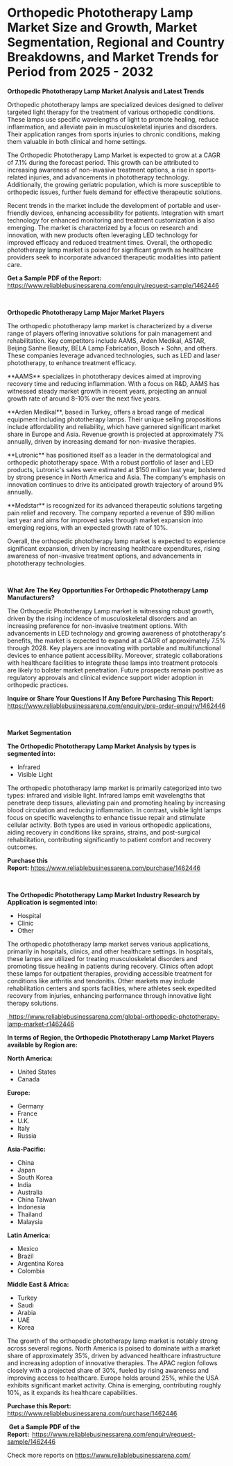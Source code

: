 <p><h1>Orthopedic Phototherapy Lamp Market Size and Growth, Market Segmentation, Regional and Country Breakdowns, and Market Trends for Period from 2025 -  2032</h1></p><p><strong>Orthopedic Phototherapy Lamp Market Analysis and Latest Trends</strong></p>
<p><p>Orthopedic phototherapy lamps are specialized devices designed to deliver targeted light therapy for the treatment of various orthopedic conditions. These lamps use specific wavelengths of light to promote healing, reduce inflammation, and alleviate pain in musculoskeletal injuries and disorders. Their application ranges from sports injuries to chronic conditions, making them valuable in both clinical and home settings.</p><p>The Orthopedic Phototherapy Lamp Market is expected to grow at a CAGR of 7.1% during the forecast period. This growth can be attributed to increasing awareness of non-invasive treatment options, a rise in sports-related injuries, and advancements in phototherapy technology. Additionally, the growing geriatric population, which is more susceptible to orthopedic issues, further fuels demand for effective therapeutic solutions.</p><p>Recent trends in the market include the development of portable and user-friendly devices, enhancing accessibility for patients. Integration with smart technology for enhanced monitoring and treatment customization is also emerging. The market is characterized by a focus on research and innovation, with new products often leveraging LED technology for improved efficacy and reduced treatment times. Overall, the orthopedic phototherapy lamp market is poised for significant growth as healthcare providers seek to incorporate advanced therapeutic modalities into patient care.</p></p>
<p><strong>Get a Sample PDF of the Report:&nbsp;</strong> <a href="https://www.reliablebusinessarena.com/enquiry/request-sample/1462446?utm_campaign=2460&utm_medium=2&utm_source=Github&utm_content=ia&utm_term=05032025&utm_id=orthopedic-phototherapy-lamp">https://www.reliablebusinessarena.com/enquiry/request-sample/1462446</a></p>
<p>&nbsp;</p>
<p><strong>Orthopedic Phototherapy Lamp Major Market Players</strong></p>
<p><p>The orthopedic phototherapy lamp market is characterized by a diverse range of players offering innovative solutions for pain management and rehabilitation. Key competitors include AAMS, Arden Medikal, ASTAR, Beijing Sanhe Beauty, BELA Lamp Fabrication, Bosch + Sohn, and others. These companies leverage advanced technologies, such as LED and laser phototherapy, to enhance treatment efficacy.</p><p>**AAMS** specializes in phototherapy devices aimed at improving recovery time and reducing inflammation. With a focus on R&D, AAMS has witnessed steady market growth in recent years, projecting an annual growth rate of around 8-10% over the next five years.</p><p>**Arden Medikal**, based in Turkey, offers a broad range of medical equipment including phototherapy lamps. Their unique selling propositions include affordability and reliability, which have garnered significant market share in Europe and Asia. Revenue growth is projected at approximately 7% annually, driven by increasing demand for non-invasive therapies.</p><p>**Lutronic** has positioned itself as a leader in the dermatological and orthopedic phototherapy space. With a robust portfolio of laser and LED products, Lutronic's sales were estimated at $150 million last year, bolstered by strong presence in North America and Asia. The company's emphasis on innovation continues to drive its anticipated growth trajectory of around 9% annually.</p><p>**Medstar** is recognized for its advanced therapeutic solutions targeting pain relief and recovery. The company reported a revenue of $90 million last year and aims for improved sales through market expansion into emerging regions, with an expected growth rate of 10%.</p><p>Overall, the orthopedic phototherapy lamp market is expected to experience significant expansion, driven by increasing healthcare expenditures, rising awareness of non-invasive treatment options, and advancements in phototherapy technologies.</p></p>
<p>&nbsp;</p>
<p><strong>What Are The Key Opportunities For Orthopedic Phototherapy Lamp Manufacturers?</strong></p>
<p><p>The Orthopedic Phototherapy Lamp market is witnessing robust growth, driven by the rising incidence of musculoskeletal disorders and an increasing preference for non-invasive treatment options. With advancements in LED technology and growing awareness of phototherapy's benefits, the market is expected to expand at a CAGR of approximately 7.5% through 2028. Key players are innovating with portable and multifunctional devices to enhance patient accessibility. Moreover, strategic collaborations with healthcare facilities to integrate these lamps into treatment protocols are likely to bolster market penetration. Future prospects remain positive as regulatory approvals and clinical evidence support wider adoption in orthopedic practices.</p></p>
<p><strong>Inquire or Share Your Questions If Any Before Purchasing This Report:</strong> <a href="https://www.reliablebusinessarena.com/enquiry/pre-order-enquiry/1462446?utm_campaign=2460&utm_medium=2&utm_source=Github&utm_content=ia&utm_term=05032025&utm_id=orthopedic-phototherapy-lamp">https://www.reliablebusinessarena.com/enquiry/pre-order-enquiry/1462446</a></p>
<p>&nbsp;</p>
<p><strong>Market Segmentation</strong></p>
<p><strong>The Orthopedic Phototherapy Lamp Market Analysis by types is segmented into:</strong></p>
<p><ul><li>Infrared</li><li>Visible Light</li></ul></p>
<p><p>The orthopedic phototherapy lamp market is primarily categorized into two types: infrared and visible light. Infrared lamps emit wavelengths that penetrate deep tissues, alleviating pain and promoting healing by increasing blood circulation and reducing inflammation. In contrast, visible light lamps focus on specific wavelengths to enhance tissue repair and stimulate cellular activity. Both types are used in various orthopedic applications, aiding recovery in conditions like sprains, strains, and post-surgical rehabilitation, contributing significantly to patient comfort and recovery outcomes.</p></p>
<p><strong>Purchase this Report:&nbsp;</strong><a href="https://www.reliablebusinessarena.com/purchase/1462446?utm_campaign=2460&utm_medium=2&utm_source=Github&utm_content=ia&utm_term=05032025&utm_id=orthopedic-phototherapy-lamp">https://www.reliablebusinessarena.com/purchase/1462446</a></p>
<p>&nbsp;</p>
<p><strong>The Orthopedic Phototherapy Lamp Market Industry Research by Application is segmented into:</strong></p>
<p><ul><li>Hospital</li><li>Clinic</li><li>Other</li></ul></p>
<p><p>The orthopedic phototherapy lamp market serves various applications, primarily in hospitals, clinics, and other healthcare settings. In hospitals, these lamps are utilized for treating musculoskeletal disorders and promoting tissue healing in patients during recovery. Clinics often adopt these lamps for outpatient therapies, providing accessible treatment for conditions like arthritis and tendonitis. Other markets may include rehabilitation centers and sports facilities, where athletes seek expedited recovery from injuries, enhancing performance through innovative light therapy solutions.</p></p>
<p><a href="https://www.reliablebusinessarena.com/global-orthopedic-phototherapy-lamp-market-r1462446?utm_campaign=2460&utm_medium=2&utm_source=Github&utm_content=ia&utm_term=05032025&utm_id=orthopedic-phototherapy-lamp">&nbsp;https://www.reliablebusinessarena.com/global-orthopedic-phototherapy-lamp-market-r1462446</a></p>
<p><strong>In terms of Region, the Orthopedic Phototherapy Lamp Market Players available by Region are:</strong></p>
<p>
    <p> <strong> North America: </strong>
        <ul>
            <li>United States</li>
            <li>Canada</li>
        </ul>
        </p> 
    <p> <strong> Europe: </strong>
        <ul>
            <li>Germany</li>
            <li>France</li>
            <li>U.K.</li>
            <li>Italy</li>
            <li>Russia</li>
        </ul>
        </p> 
    <p> <strong> Asia-Pacific: </strong>
        <ul>
            <li>China</li>
            <li>Japan</li>
            <li>South Korea</li>
            <li>India</li>
            <li>Australia</li>
            <li>China Taiwan</li>
            <li>Indonesia</li>
            <li>Thailand</li>
            <li>Malaysia</li>
        </ul>
        </p> 
    <p> <strong> Latin America: </strong>
        <ul>
            <li>Mexico</li>
            <li>Brazil</li>
            <li>Argentina Korea</li>
            <li>Colombia</li>
        </ul>
        </p> 
    <p> <strong> Middle East & Africa: </strong>
        <ul>
            <li>Turkey</li>
            <li>Saudi</li>
            <li>Arabia</li>
            <li>UAE</li>
            <li>Korea</li>
        </ul>
    </p>
    </p>
<p><p>The growth of the orthopedic phototherapy lamp market is notably strong across several regions. North America is poised to dominate with a market share of approximately 35%, driven by advanced healthcare infrastructure and increasing adoption of innovative therapies. The APAC region follows closely with a projected share of 30%, fueled by rising awareness and improving access to healthcare. Europe holds around 25%, while the USA exhibits significant market activity. China is emerging, contributing roughly 10%, as it expands its healthcare capabilities.</p></p>
<p><strong>Purchase this Report: </strong><a href="https://www.reliablebusinessarena.com/purchase/1462446?utm_campaign=2460&utm_medium=2&utm_source=Github&utm_content=ia&utm_term=05032025&utm_id=orthopedic-phototherapy-lamp">https://www.reliablebusinessarena.com/purchase/1462446</a></p>
<p>&nbsp;<strong>Get a Sample PDF of the Report:&nbsp;&nbsp;</strong><a href="https://www.reliablebusinessarena.com/enquiry/request-sample/1462446?utm_campaign=2460&utm_medium=2&utm_source=Github&utm_content=ia&utm_term=05032025&utm_id=orthopedic-phototherapy-lamp">https://www.reliablebusinessarena.com/enquiry/request-sample/1462446</a></p>
<p><strong></strong></p>
<p>Check more reports on <a href="https://www.reliablebusinessarena.com/?utm_campaign=2460&utm_medium=2&utm_source=Github&utm_content=ia&utm_term=05032025&utm_id=orthopedic-phototherapy-lamp">https://www.reliablebusinessarena.com/</a></p>
